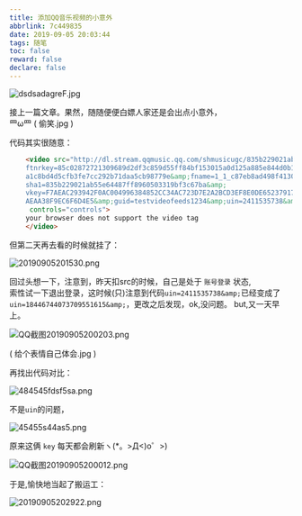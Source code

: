 ```yaml
---
title: 添加QQ音乐视频的小意外
abbrlink: 7c449835
date: 2019-09-05 20:03:44
tags: 随笔
toc: false
reward: false
declare: false
---
```


![dsdsadagreF.jpg](https://cdn.anyway1314.cn/imagedsdsadagreF.jpg)

接上一篇文章。果然，随随便便白嫖人家还是会出点小意外，  
罒ω罒 ( 偷笑.jpg ) 
<!-- more -->

代码其实很随意：
``` html
    <video src="http://dl.stream.qqmusic.qq.com/shmusicugc/835b229021ab55e64487ff8960503319bf3c67ba?
    ftnrkey=85c02872721309689d2df3c859d55ff84bf153015a0d125a885e844d0b12f4dc6189b8c7f5be9cb3279848db1579
    a1c8bd4d5cfb3fe7cc292b71daa5cb98779e&amp;fname=1_1_c87eb8ad498f413050095c41dc50f3c545cc0221.mp4&amp;
    sha1=835b229021ab55e64487ff8960503319bf3c67ba&amp;
    vkey=F7AEAC293942F0AC004996384852CC34AC723D7E2A2BCD3EF8E0DE6523791739952496CF8A4A7339DB70F6415844ABF
    AEAA38F9EC6F6D4E5&amp;guid=testvideofeeds1234&amp;uin=2411535738&amp;fromtag=150"
     controls="controls">
    your browser does not support the video tag
    </video>
```
但第二天再去看的时候就挂了：

![20190905201530.png](https://cdn.anyway1314.cn/image20190905201530.png)

回过头想一下，注意到，昨天扣src的时候，自己是处于 `账号登录` 状态,  
索性试一下退出登录，这时候(只)注意到代码`uin=2411535738&amp;`已经变成了  
`uin=18446744073709551615&amp;`，更改之后发现，ok,没问题。
but,又一天早上。

![QQ截图20190905200203.png](https://cdn.anyway1314.cn/imageQQ截图20190905200203.png)

( 给个表情自己体会.jpg )

再找出代码对比：

![484545fdsf5sa.png](https://cdn.anyway1314.cn/image484545fdsf5sa.png)

不是`uin`的问题，

![45455s44as5.png](https://cdn.anyway1314.cn/image45455s44as5.png)

原来这俩 `key` 每天都会刷新ヽ(*。>Д<)o゜>)  

![QQ截图20190905200012.png](https://cdn.anyway1314.cn/imageQQ截图20190905200012.png)

于是,愉快地当起了搬运工：

![20190905202922.png](https://cdn.anyway1314.cn/image20190905202922.png)

